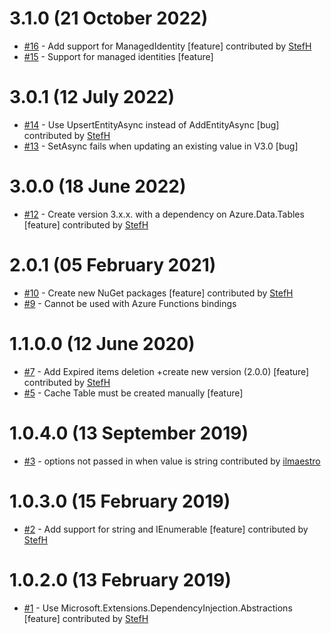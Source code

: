 # 3.1.0 (21 October 2022)
- [#16](https://github.com/StefH/DistributedCache.AzureTableStorage/pull/16) - Add support for ManagedIdentity [feature] contributed by [StefH](https://github.com/StefH)
- [#15](https://github.com/StefH/DistributedCache.AzureTableStorage/issues/15) - Support for managed identities [feature]

# 3.0.1 (12 July 2022)
- [#14](https://github.com/StefH/DistributedCache.AzureTableStorage/pull/14) - Use UpsertEntityAsync instead of AddEntityAsync [bug] contributed by [StefH](https://github.com/StefH)
- [#13](https://github.com/StefH/DistributedCache.AzureTableStorage/issues/13) - SetAsync fails when updating an existing value in V3.0 [bug]

# 3.0.0 (18 June 2022)
- [#12](https://github.com/StefH/DistributedCache.AzureTableStorage/pull/12) - Create version 3.x.x. with a dependency on Azure.Data.Tables [feature] contributed by [StefH](https://github.com/StefH)

# 2.0.1 (05 February 2021)
- [#10](https://github.com/StefH/DistributedCache.AzureTableStorage/pull/10) - Create new NuGet packages [feature] contributed by [StefH](https://github.com/StefH)
- [#9](https://github.com/StefH/DistributedCache.AzureTableStorage/issues/9) - Cannot be used with Azure Functions bindings

# 1.1.0.0 (12 June 2020)
- [#7](https://github.com/StefH/DistributedCache.AzureTableStorage/pull/7) - Add Expired items deletion +create new version (2.0.0) [feature] contributed by [StefH](https://github.com/StefH)
- [#5](https://github.com/StefH/DistributedCache.AzureTableStorage/issues/5) - Cache Table must be created manually [feature]

# 1.0.4.0 (13 September 2019)
- [#3](https://github.com/StefH/DistributedCache.AzureTableStorage/pull/3) - options not passed in when value is string contributed by [ilmaestro](https://github.com/ilmaestro)

# 1.0.3.0 (15 February 2019)
- [#2](https://github.com/StefH/DistributedCache.AzureTableStorage/pull/2) - Add support for string and IEnumerable [feature] contributed by [StefH](https://github.com/StefH)

# 1.0.2.0 (13 February 2019)
- [#1](https://github.com/StefH/DistributedCache.AzureTableStorage/pull/1) - Use Microsoft.Extensions.DependencyInjection.Abstractions [feature] contributed by [StefH](https://github.com/StefH)

